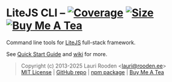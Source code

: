 
[LiteJS]: https://github.com/litejs/litejs

[1]: https://badgen.net/coveralls/c/github/litejs/cli
[2]: https://coveralls.io/r/litejs/cli
[3]: https://badgen.net/packagephobia/install/@litejs/cli
[4]: https://packagephobia.now.sh/result?p=@litejs/cli
[5]: https://badgen.net/badge/icon/Buy%20Me%20A%20Tea/orange?icon=kofi&label
[6]: https://www.buymeacoffee.com/lauriro

LiteJS CLI &ndash; [![Coverage][1]][2] [![Size][3]][4] [![Buy Me A Tea][5]][6]
==========

Command line tools for [LiteJS][] full-stack framework.

See [Quick Start Guide](https://github.com/litejs/litejs/wiki/Quick-Start)
and [wiki](https://github.com/litejs/cli/wiki) for more.

> Copyright (c) 2013-2025 Lauri Rooden &lt;lauri@rooden.ee&gt;  
[MIT License](https://litejs.com/MIT-LICENSE.txt) |
[GitHub repo](https://github.com/litejs/cli) |
[npm package](https://npmjs.org/package/@litejs/cli) |
[Buy Me A Tea][6]

